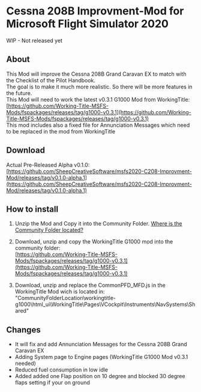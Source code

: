 # Cessna 208B Improvment-Mod for Microsoft Flight Simulator 2020

WIP - Not released yet

## About
This Mod will improve the Cessna 208B Grand Caravan EX to match with the Checklist of the Pilot Handbook.  
The goal is to make it much more realistic. So there will be more features in the future.  
This Mod will need to work the latest v0.3.1 G1000 Mod from WorkingTitle:  
[https://github.com/Working-Title-MSFS-Mods/fspackages/releases/tag/g1000-v0.3.1](https://github.com/Working-Title-MSFS-Mods/fspackages/releases/tag/g1000-v0.3.1)  
This mod includes also a fixed file for Annunciation Messages which need to be replaced in the mod from WorkingTitle  

## Download

Actual Pre-Released Alpha v0.1.0:  
[https://github.com/SheepCreativeSoftware/msfs2020-C208-Improvment-Mod/releases/tag/v0.1.0-alpha.1](https://github.com/SheepCreativeSoftware/msfs2020-C208-Improvment-Mod/releases/tag/v0.1.0-alpha.1)

## How to install

1. Unzip the Mod and Copy it into the Community Folder.
[Where is the Community Folder located?](https://www.flightsim.com/vbfs/content.php?21235-Finding-The-MSFS-2020-Community-Folder)

2. Download, unzip and copy the WorkingTitle G1000 mod into the community folder:  
[https://github.com/Working-Title-MSFS-Mods/fspackages/releases/tag/g1000-v0.3.1](https://github.com/Working-Title-MSFS-Mods/fspackages/releases/tag/g1000-v0.3.1)

3. Download, unzip and replace the CommonPFD_MFD.js in the WorkingTitle Mod wich is
located in:  
"CommunityFolderLocation\workingtitle-g1000\html_ui\WorkingTitle\Pages\VCockpit\Instruments\NavSystems\Shared\"

## Changes
- It will fix and add Annunciation Messages for the Cessna 208B Grand Caravan EX
- Adding System page to Engine pages (WorkingTitle G1000 Mod v0.3.1 needed)
- Reduced fuel consumption in low idle
- Added added one Flap position on 10 degree and blocked 30 degree flaps setting if your on ground
